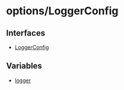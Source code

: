 # options/LoggerConfig

## Interfaces

- [LoggerConfig](interfaces/LoggerConfig.md)

## Variables

- [logger](variables/logger.md)
